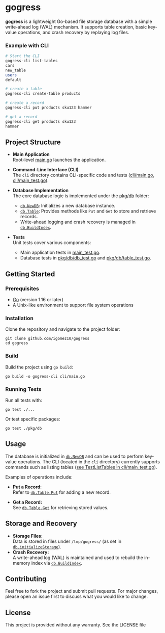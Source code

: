 # gogress

**gogress** is a lightweight Go-based file storage database with a simple write-ahead log (WAL) mechanism. It supports table creation, basic key-value operations, and crash recovery by replaying log files.

### Example with CLI
```bash
# Start the CLI
gogress-cli list-tables
cars
new_table
users
default

# create a table
gogress-cli create-table products

# create a record
gogress-cli put products sku123 hammer

# get a record
gogress-cli get products sku123
hammer
```

## Project Structure

- **Main Application**  
  Root-level [main.go](main.go) launches the application.

- **Command-Line Interface (CLI)**  
  The `cli` directory contains CLI-specific code and tests ([cli/main.go](cli/main.go), [cli/main_test.go](cli/main_test.go)).

- **Database Implementation**  
  The core database logic is implemented under the [pkg/db](pkg/db) folder:
  - [`db.NewDB`](pkg/db/db.go): Initializes a new database instance.
  - [`db.Table`](pkg/db/table.go): Provides methods like `Put` and `Get` to store and retrieve records.
  - Write-ahead logging and crash recovery is managed in [`db.BuildIndex`](pkg/db/db.go).

- **Tests**  
  Unit tests cover various components:
  - Main application tests in [main_test.go](main_test.go).
  - Database tests in [pkg/db/db_test.go](pkg/db/db_test.go) and [pkg/db/table_test.go](pkg/db/table_test.go).

## Getting Started

### Prerequisites

- [Go](https://go.dev) (version 1.16 or later)
- A Unix-like environment to support file system operations

### Installation

Clone the repository and navigate to the project folder:

```
git clone github.com/igomez10/gogress
cd gogress
```

### Build

Build the project using `go build`:

```
go build -o gogress-cli cli/main.go
```

### Running Tests

Run all tests with:

```
go test ./...
```

Or test specific packages:

```
go test ./pkg/db
```

## Usage

The database is initialized in [`db.NewDB`](pkg/db/db.go) and can be used to perform key-value operations. The CLI (located in the `cli` directory) currently supports commands such as listing tables ([see TestListTables in cli/main_test.go](cli/main_test.go)).

Examples of operations include:

- **Put a Record:**  
  Refer to [`db.Table.Put`](pkg/db/table.go) for adding a new record.

- **Get a Record:**  
  See [`db.Table.Get`](pkg/db/table.go) for retrieving stored values.

## Storage and Recovery

- **Storage Files:**  
  Data is stored in files under `/tmp/gogress/` (as set in [`db.initializeStorage`](pkg/db/db.go)).  
- **Crash Recovery:**  
  A write-ahead log (WAL) is maintained and used to rebuild the in-memory index via [`db.BuildIndex`](pkg/db/db.go).

## Contributing

Feel free to fork the project and submit pull requests. For major changes, please open an issue first to discuss what you would like to change.

## License

This project is provided without any warranty. See the LICENSE file
